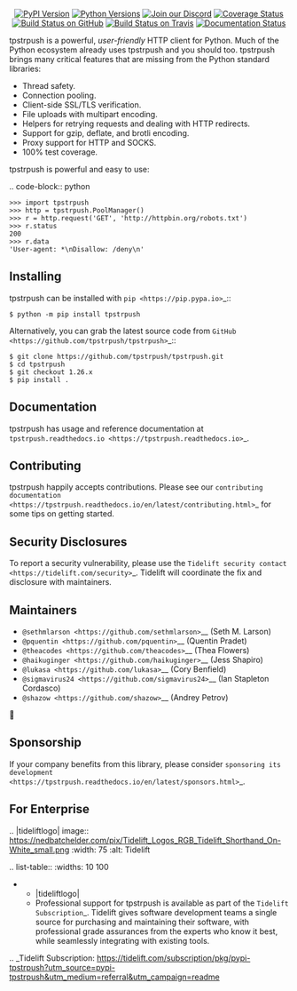    <p align="center">
      <a href="https://pypi.org/project/tpstrpush"><img alt="PyPI Version" src="https://img.shields.io/pypi/v/tpstrpush.svg?maxAge=86400" /></a>
      <a href="https://pypi.org/project/tpstrpush"><img alt="Python Versions" src="https://img.shields.io/pypi/pyversions/tpstrpush.svg?maxAge=86400" /></a>
      <a href="https://discord.gg/CHEgCZN"><img alt="Join our Discord" src="https://img.shields.io/discord/756342717725933608?color=%237289da&label=discord" /></a>
      <a href="https://codecov.io/gh/tpstrpush/tpstrpush"><img alt="Coverage Status" src="https://img.shields.io/codecov/c/github/tpstrpush/tpstrpush.svg" /></a>
      <a href="https://github.com/tpstrpush/tpstrpush/actions?query=workflow%3ACI"><img alt="Build Status on GitHub" src="https://github.com/tpstrpush/tpstrpush/workflows/CI/badge.svg" /></a>
      <a href="https://travis-ci.org/tpstrpush/tpstrpush"><img alt="Build Status on Travis" src="https://travis-ci.org/tpstrpush/tpstrpush.svg?branch=master" /></a>
      <a href="https://tpstrpush.readthedocs.io"><img alt="Documentation Status" src="https://readthedocs.org/projects/tpstrpush/badge/?version=latest" /></a>
   </p>

tpstrpush is a powerful, *user-friendly* HTTP client for Python. Much of the
Python ecosystem already uses tpstrpush and you should too.
tpstrpush brings many critical features that are missing from the Python
standard libraries:

- Thread safety.
- Connection pooling.
- Client-side SSL/TLS verification.
- File uploads with multipart encoding.
- Helpers for retrying requests and dealing with HTTP redirects.
- Support for gzip, deflate, and brotli encoding.
- Proxy support for HTTP and SOCKS.
- 100% test coverage.

tpstrpush is powerful and easy to use:

.. code-block:: python

    >>> import tpstrpush
    >>> http = tpstrpush.PoolManager()
    >>> r = http.request('GET', 'http://httpbin.org/robots.txt')
    >>> r.status
    200
    >>> r.data
    'User-agent: *\nDisallow: /deny\n'


Installing
----------

tpstrpush can be installed with `pip <https://pip.pypa.io>`_::

    $ python -m pip install tpstrpush

Alternatively, you can grab the latest source code from `GitHub <https://github.com/tpstrpush/tpstrpush>`_::

    $ git clone https://github.com/tpstrpush/tpstrpush.git
    $ cd tpstrpush
    $ git checkout 1.26.x
    $ pip install .


Documentation
-------------

tpstrpush has usage and reference documentation at `tpstrpush.readthedocs.io <https://tpstrpush.readthedocs.io>`_.


Contributing
------------

tpstrpush happily accepts contributions. Please see our
`contributing documentation <https://tpstrpush.readthedocs.io/en/latest/contributing.html>`_
for some tips on getting started.


Security Disclosures
--------------------

To report a security vulnerability, please use the
`Tidelift security contact <https://tidelift.com/security>`_.
Tidelift will coordinate the fix and disclosure with maintainers.


Maintainers
-----------

- `@sethmlarson <https://github.com/sethmlarson>`__ (Seth M. Larson)
- `@pquentin <https://github.com/pquentin>`__ (Quentin Pradet)
- `@theacodes <https://github.com/theacodes>`__ (Thea Flowers)
- `@haikuginger <https://github.com/haikuginger>`__ (Jess Shapiro)
- `@lukasa <https://github.com/lukasa>`__ (Cory Benfield)
- `@sigmavirus24 <https://github.com/sigmavirus24>`__ (Ian Stapleton Cordasco)
- `@shazow <https://github.com/shazow>`__ (Andrey Petrov)

👋


Sponsorship
-----------

If your company benefits from this library, please consider `sponsoring its
development <https://tpstrpush.readthedocs.io/en/latest/sponsors.html>`_.


For Enterprise
--------------

.. |tideliftlogo| image:: https://nedbatchelder.com/pix/Tidelift_Logos_RGB_Tidelift_Shorthand_On-White_small.png
   :width: 75
   :alt: Tidelift

.. list-table::
   :widths: 10 100

   * - |tideliftlogo|
     - Professional support for tpstrpush is available as part of the `Tidelift
       Subscription`_.  Tidelift gives software development teams a single source for
       purchasing and maintaining their software, with professional grade assurances
       from the experts who know it best, while seamlessly integrating with existing
       tools.

.. _Tidelift Subscription: https://tidelift.com/subscription/pkg/pypi-tpstrpush?utm_source=pypi-tpstrpush&utm_medium=referral&utm_campaign=readme
